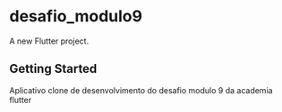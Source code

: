 # desafio_modulo9

A new Flutter project.

## Getting Started

Aplicativo clone de desenvolvimento do desafio modulo 9 da academia flutter
